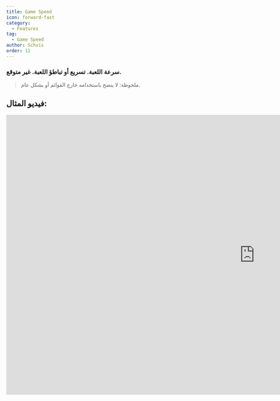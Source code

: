```yaml
---
title: Game Speed
icon: forward-fast
category:
  - Features
tag:
  - Game Speed
author: Schvis
order: 11
---
```


### سرعة اللعبة. تسريع أو تباطؤ اللعبة. غير متوقع.

>ملحوظة: لا ينصح باستخدامه خارج القوائم أو بشكل عام.

## فيديو المثال:

<div class="iframe-container"><iframe width="1328" height="747" src="https://www.youtube.com/embed/MzXhudYkaDg?list=PL5eI1Tb64p56g27qfYk7VuFTz4FK6YrKa" title="Korepi - Game Speed" frameborder="0" allow="accelerometer; autoplay; clipboard-write; encrypted-media; gyroscope; picture-in-picture; web-share" referrerpolicy="strict-origin-when-cross-origin" allowfullscreen></iframe></div>
